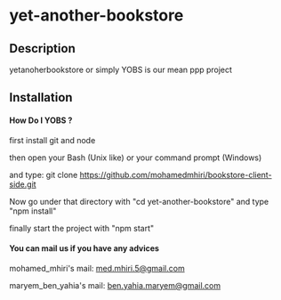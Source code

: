 # yet-another-bookstore

## Description

yetanoherbookstore or simply YOBS is our mean ppp project
## Installation
#### How Do I YOBS ?
first install git and node

then open your Bash (Unix like) or your command prompt (Windows) 

and type: git clone https://github.com/mohamedmhiri/bookstore-client-side.git

Now go under that directory with "cd yet-another-bookstore" and type "npm install"

finally start the project with "npm start"

#### You can mail us if you have any advices
mohamed_mhiri's mail: med.mhiri.5@gmail.com

maryem_ben_yahia's mail: ben.yahia.maryem@gmail.com